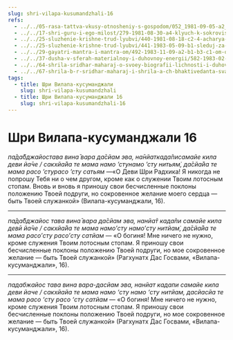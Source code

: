 ```yaml
---
slug: shri-vilapa-kusumandzhali-16
refs:
  - ../../05-rasa-tattva-vkusy-otnosheniy-s-gospodom/052_1981-09-05-a2_sridharmj_predstaviteli_raznyh_ras_pochitajut_drug_druga.md
  - ../../17-shri-guru-i-ego-milost/279-1981-08-30-a4-klyuch-k-sokrovishhu-guru.md
  - ../../25-sluzhenie-krishne-trud-lyubvi/440-1981-08-18-c2-4-acharya-vysochajshej-madhura-rasy-vzyvaet-k-polozheniyu-slugi.md
  - ../../25-sluzhenie-krishne-trud-lyubvi/441-1983-05-09-b1-sleduj-za-angelami.md
  - ../../29-gayatri-mantra-i-mantra-om/492-1983-11-09-a2-b1-b3-c1-om-oznachaet-to-chto-vy-ishhete-sushhestvuet-prostaya-i-semejnaya-atmosfera-vrindavana.md
  - ../../37-dusha-v-sferah-materialnoy-i-duhovnoy-energii/582-1983-02-13-a2-dusha-chudesna-i-udivitelna-mir-vysshej-dushi.md
  - ../../64-shrila-sridhar-maharaj-o-svoey-biografii-lichnosti-i-duhovnom-opyte/974-1982-07-02-a2-ruchi-pariksha-ispytanie-vkusa-uchenika.md
  - ../../67-shrila-b-r-sridhar-maharaj-i-shrila-a-ch-bhaktivedanta-svami-prabhupada/1077-1981-08-18-c2-1-rasprostraniteli-milosti-shri-chajtani.md
tags:
  - title: Шри Вилапа-кусуманджали
    slug: shri-vilapa-kusumandzhali
  - title: Шри Вилапа-кусуманджали 16
    slug: shri-vilapa-kusumandzhali-16
---
```


# Шри Вилапа-кусуманджали 16

*па̄да̄бджайостава вина̄ вара да̄сйам эва, на̄нйаткада̄писамайе кила деви йа̄че / сакхйа̄йа те мама намо ’стунамо ’сту нитьям̇, да̄сйа̄йа те мама расо ’стурасо ’сту сатьям* —«О Деви Шри Радхика! Я никогда не попрошу Тебя ни о чем другом, кроме как о служении Твоим лотосным стопам. Вновь и вновь я приношу свои бесчисленные поклоны положению Твоей подруги, но сокровенное желание моего сердца — быть Твоей служанкой» (Вилапа-кусуманджали, 16).

---

*па̄да̄бджайос тава вина̄ вара да̄сйам эва, нанйа̄т када̄пи самайе кила девӣ йа̄че / сакхйа̄йа те мама намo’сту намo’сту нитйам̇, да̄сйа̄йа те мама расo’сту расo’сту сатйам* — «О богиня! Мне ничего не нужно, кроме служения Твоим лотосным стопам. Я приношу свои бесчисленные поклоны положению Твоей подруги, но мое сокровенное желание — быть Твоей служанкой» (Рагхунатх Дас Госвами, «Вилапа-кусуманджали», 16).

---

*падабжайос тава вина вара-дасйам эва, нанйат кадапи самайе кила деви йаче / сакхйайа те мама намo ‘сту намo ‘сту нитйам, дасйасйа те мама расo ‘сту расo ‘сту сатйам* — «О богиня! Мне ничего не нужно, кроме служения Твоим лотосным стопам. Я приношу свои бесчисленные поклоны положению Твоей подруги, но мое сокровенное желание — быть Твоей служанкой» (Рагхунатх Дас Госвами, «Вилапа-кусуманджали», 16).

